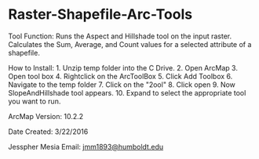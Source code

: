 # Raster-Shapefile-Arc-Tools

Tool Function: Runs the Aspect and Hillshade tool on the input raster. Calculates 
	the Sum, Average, and Count values for a selected attribute of a shapefile.

How to Install: 
	1. Unzip temp folder into the C Drive.
	2. Open ArcMap
	3. Open tool box
	4. Rightclick on the ArcToolBox
	5. Click Add Toolbox
	6. Navigate to the temp folder
	7. Click on the "2ool"
	8. Click open
	9. Now SlopeAndHillshade tool appears.
	10. Expand to select the appropriate tool you want to run. 

ArcMap Version: 10.2.2

Date Created: 3/22/2016

Jesspher Mesia 
Email: jmm1893@humboldt.edu
